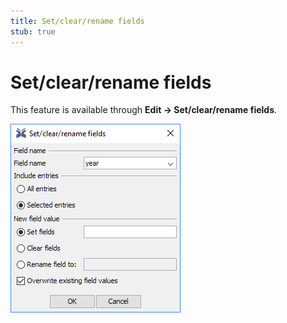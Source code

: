 ```yaml
---
title: Set/clear/rename fields
stub: true
---
```


# Set/clear/rename fields

This feature is available through **Edit → Set/clear/rename fields**.

![Screenshot of the Related Articles Tab](../../.gitbook/assets/setclearrenamefields.png)

